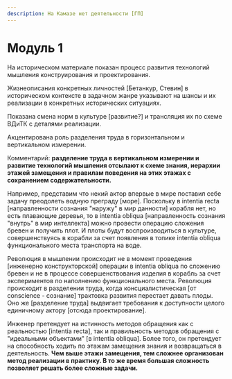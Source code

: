 ```yaml
---
description: На Камазе нет деятельности [ГП]
---
```


# Модуль 1

На историческом материале показан процесс развития технологий мышления конструирования и проектирования.

Жизнеописания конкретных личностей \[Бетанкур, Стевин] в историческом контексте в задачном жанре указывают на шансы и их реализации в конкретных исторических ситуациях.&#x20;

Показана смена норм в культуре \[развитие?] и трансляция их по схеме ВДиТК с деталями реализации.&#x20;

Акцентирована роль разделения труда в горизонтальном и вертикальном измерении.

Комментарий: **разделение труда в вертикальном измерении и развитие технологий мышления отсылают к схеме знания, иерархии этажей замещения и правилам поведения на этих этажах с сохранением содержательности.**&#x20;

Например, представим что некий актор впервые в мире поставил себе задачу преодолеть водную преграду \[море]. Поскольку в intentia recta \[направленности сознания "наружу" в мир данности] корабля нет, но есть плавающие деревья, то в intentia obliqua \[направленность сознания "внутрь" в мир интеллекта] можно провести операцию сложения бревен и получить плот. И плоты будут воспроизводиться в культуре, совершенствуясь в корабли за счет появления в топике intentia obliqua функционального места транспорта на воде. &#x20;

Революция в мышлении происходит не в момент проведения \[инженерно конструкторской] операции в intentia obliqua по сложению бревен и не в процессе совершенствования изделия в корабль за счет экспериментов по наполнению функционального места. Революция происходит в разделении труда, когда консциалистическая \[от conscience - сознание] трактовка развития перестает давать плоды. Оно же \[разделение труда] выдвигает требования к доступности целого единичному актору \[отсюда проектирование].&#x20;

Инженер претендует на истинность методов обращения как с реальностью \[intentia recta], так и правильность методов обращения с "идеальными объектами" \[в intentia obliqua]. Более того, он претендует на способность ходить по этажам замещения знания и возвращаться в деятельность. **Чем выше этажи замещения, тем сложнее организован метод реализации в практику. В то же время большая сложность позволяет решать более сложные задачи.** &#x20;
